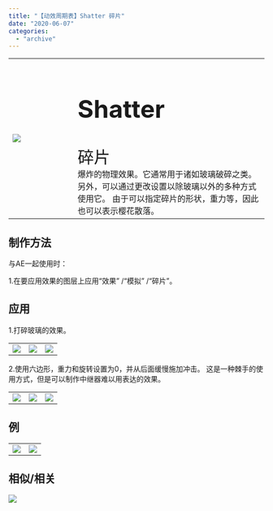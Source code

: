 ```yaml
---
title: "【动效周期表】Shatter 碎片"
date: "2020-06-07"
categories: 
  - "archive"
---
```


<table style="border-collapse: collapse; width: 100%;"><tbody class="table1"><tr><td style="width: 25.4125%;"><img src="https://mir.yuelili.com/user/AE/mg/foxcodex/Shatter.gif"></td><td style="width: 93.8898%;"><h2 style="font-size: 36pt;">Shatter</h2><div></div><span style="font-size: 24pt;">碎片</span><div></div>爆炸的物理效果。它通常用于诸如玻璃破碎之类。 另外，可以通过更改设置以除玻璃以外的多种方式使用它。 由于可以指定碎片的形状，重力等，因此也可以表示樱花散落。</td></tr></tbody></table>

## 制作方法

与AE一起使用时：

1.在要应用效果的图层上应用“效果” /“模拟” /“碎片”。

## 应用

1.打碎玻璃的效果。

<table style="border-collapse: collapse;"><tbody class="table1"><tr><td><a href="https://yuelili.com/archive/shatter/"><img src="https://mir.yuelili.com/user/AE/mg/foxcodex/Shatter.gif"></a></td><td><img class="plus" src="https://mir.yuelili.com/user/AE/mg/foxcodex/tri.png"></td><td><img src="https://mir.yuelili.com/user/AE/mg/foxcodex/Shatter-Ex002.gif"></td></tr></tbody></table>

2.使用六边形，重力和旋转设置为0，并从后面缓慢施加冲击。 这是一种棘手的使用方式，但是可以制作中继器难以用表达的效果。

<table style="border-collapse: collapse;"><tbody class="table1"><tr><td><a href="https://yuelili.com/archive/shatter/"><img src="https://mir.yuelili.com/user/AE/mg/foxcodex/Shatter.gif"></a></td><td><img class="plus" src="https://mir.yuelili.com/user/AE/mg/foxcodex/tri.png"></td><td><img src="https://mir.yuelili.com/user/AE/mg/foxcodex/Shatter-Ex001.gif"></td></tr></tbody></table>

## 例

<table style="border-collapse: collapse;"><tbody class="table1"><tr><td><img src="https://mir.yuelili.com/user/AE/mg/foxcodex/Shatter-Ex002.gif"></td><td><img src="https://mir.yuelili.com/user/AE/mg/foxcodex/Shatter-Ex001.gif"></td></tr></tbody></table>

## 相似/相关

[![](https://mir.yuelili.com/user/AE/mg/foxcodex/Particle.gif)](https://yuelili.com/archive/particle/)
